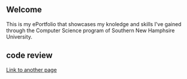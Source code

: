 ## Welcome

This is my ePortfolio that showcases my knoledge and skills I've gained through the Computer Science program of Southern New Hamphsire University. 


## code review

[Link to another page](https://youtu.be/lZIgf2Pzvbk)
